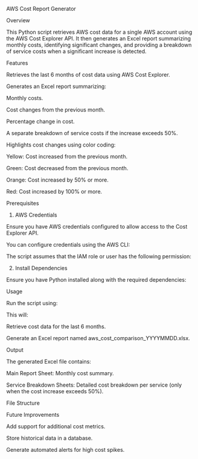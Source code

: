 AWS Cost Report Generator

Overview

This Python script retrieves AWS cost data for a single AWS account using the AWS Cost Explorer API. It then generates an Excel report summarizing monthly costs,
identifying significant changes, and providing a breakdown of service costs when a significant increase is detected.

Features

Retrieves the last 6 months of cost data using AWS Cost Explorer.

Generates an Excel report summarizing:

Monthly costs.

Cost changes from the previous month.

Percentage change in cost.

A separate breakdown of service costs if the increase exceeds 50%.

Highlights cost changes using color coding:

Yellow: Cost increased from the previous month.

Green: Cost decreased from the previous month.

Orange: Cost increased by 50% or more.

Red: Cost increased by 100% or more.

Prerequisites

1. AWS Credentials

Ensure you have AWS credentials configured to allow access to the Cost Explorer API.

You can configure credentials using the AWS CLI:

The script assumes that the IAM role or user has the following permission:

2. Install Dependencies

Ensure you have Python installed along with the required dependencies:

Usage

Run the script using:

This will:

Retrieve cost data for the last 6 months.

Generate an Excel report named aws_cost_comparison_YYYYMMDD.xlsx.

Output

The generated Excel file contains:

Main Report Sheet: Monthly cost summary.

Service Breakdown Sheets: Detailed cost breakdown per service (only when the cost increase exceeds 50%).

File Structure

Future Improvements

Add support for additional cost metrics.

Store historical data in a database.

Generate automated alerts for high cost spikes.
